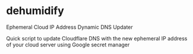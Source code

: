 # dehumidify
Ephemeral Cloud IP Address Dynamic DNS Updater


Quick script to update Cloudflare DNS with the new ephemeral IP address
of your cloud server using Google secret manager
